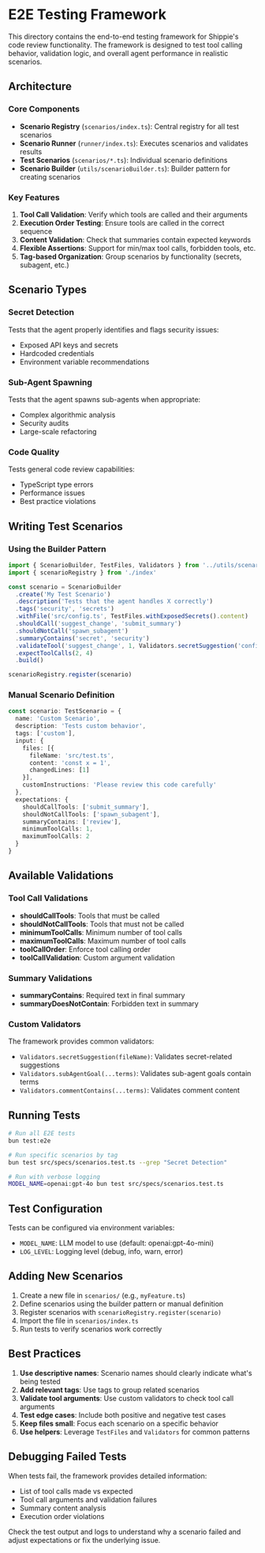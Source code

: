 # E2E Testing Framework

This directory contains the end-to-end testing framework for Shippie's code review functionality. The framework is designed to test tool calling behavior, validation logic, and overall agent performance in realistic scenarios.

## Architecture

### Core Components

- **Scenario Registry** (`scenarios/index.ts`): Central registry for all test scenarios
- **Scenario Runner** (`runner/index.ts`): Executes scenarios and validates results  
- **Test Scenarios** (`scenarios/*.ts`): Individual scenario definitions
- **Scenario Builder** (`utils/scenarioBuilder.ts`): Builder pattern for creating scenarios

### Key Features

1. **Tool Call Validation**: Verify which tools are called and their arguments
2. **Execution Order Testing**: Ensure tools are called in the correct sequence
3. **Content Validation**: Check that summaries contain expected keywords
4. **Flexible Assertions**: Support for min/max tool calls, forbidden tools, etc.
5. **Tag-based Organization**: Group scenarios by functionality (secrets, subagent, etc.)

## Scenario Types

### Secret Detection
Tests that the agent properly identifies and flags security issues:
- Exposed API keys and secrets
- Hardcoded credentials  
- Environment variable recommendations

### Sub-Agent Spawning
Tests that the agent spawns sub-agents when appropriate:
- Complex algorithmic analysis
- Security audits
- Large-scale refactoring

### Code Quality
Tests general code review capabilities:
- TypeScript type errors
- Performance issues
- Best practice violations

## Writing Test Scenarios

### Using the Builder Pattern

```typescript
import { ScenarioBuilder, TestFiles, Validators } from '../utils/scenarioBuilder'
import { scenarioRegistry } from './index'

const scenario = ScenarioBuilder
  .create('My Test Scenario')
  .description('Tests that the agent handles X correctly')
  .tags('security', 'secrets')
  .withFile('src/config.ts', TestFiles.withExposedSecrets().content)
  .shouldCall('suggest_change', 'submit_summary')
  .shouldNotCall('spawn_subagent')
  .summaryContains('secret', 'security')
  .validateTool('suggest_change', 1, Validators.secretSuggestion('config.ts'))
  .expectToolCalls(2, 4)
  .build()

scenarioRegistry.register(scenario)
```

### Manual Scenario Definition

```typescript
const scenario: TestScenario = {
  name: 'Custom Scenario',
  description: 'Tests custom behavior',
  tags: ['custom'],
  input: {
    files: [{
      fileName: 'src/test.ts',
      content: 'const x = 1',
      changedLines: [1]
    }],
    customInstructions: 'Please review this code carefully'
  },
  expectations: {
    shouldCallTools: ['submit_summary'],
    shouldNotCallTools: ['spawn_subagent'],
    summaryContains: ['review'],
    minimumToolCalls: 1,
    maximumToolCalls: 2
  }
}
```

## Available Validations

### Tool Call Validations

- **shouldCallTools**: Tools that must be called
- **shouldNotCallTools**: Tools that must not be called  
- **minimumToolCalls**: Minimum number of tool calls
- **maximumToolCalls**: Maximum number of tool calls
- **toolCallOrder**: Enforce tool calling order
- **toolCallValidation**: Custom argument validation

### Summary Validations

- **summaryContains**: Required text in final summary
- **summaryDoesNotContain**: Forbidden text in summary

### Custom Validators

The framework provides common validators:

- `Validators.secretSuggestion(fileName)`: Validates secret-related suggestions
- `Validators.subAgentGoal(...terms)`: Validates sub-agent goals contain terms
- `Validators.commentContains(...terms)`: Validates comment content

## Running Tests

```bash
# Run all E2E tests
bun test:e2e

# Run specific scenarios by tag
bun test src/specs/scenarios.test.ts --grep "Secret Detection"

# Run with verbose logging  
MODEL_NAME=openai:gpt-4o bun test src/specs/scenarios.test.ts
```

## Test Configuration

Tests can be configured via environment variables:

- `MODEL_NAME`: LLM model to use (default: openai:gpt-4o-mini)
- `LOG_LEVEL`: Logging level (debug, info, warn, error)

## Adding New Scenarios

1. Create a new file in `scenarios/` (e.g., `myFeature.ts`)
2. Define scenarios using the builder pattern or manual definition
3. Register scenarios with `scenarioRegistry.register(scenario)`  
4. Import the file in `scenarios/index.ts`
5. Run tests to verify scenarios work correctly

## Best Practices

1. **Use descriptive names**: Scenario names should clearly indicate what's being tested
2. **Add relevant tags**: Use tags to group related scenarios  
3. **Validate tool arguments**: Use custom validators to check tool call arguments
4. **Test edge cases**: Include both positive and negative test cases
5. **Keep files small**: Focus each scenario on a specific behavior
6. **Use helpers**: Leverage `TestFiles` and `Validators` for common patterns

## Debugging Failed Tests

When tests fail, the framework provides detailed information:

- List of tool calls made vs expected
- Tool call arguments and validation failures  
- Summary content analysis
- Execution order violations

Check the test output and logs to understand why a scenario failed and adjust expectations or fix the underlying issue.